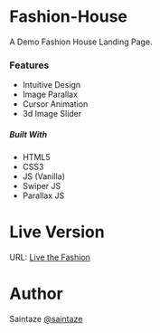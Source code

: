 # Fashion-House
A Demo Fashion House Landing Page.

### Features
+ Intuitive Design
+ Image Parallax
+ Cursor Animation
+ 3d Image Slider

##### Built With
+ HTML5
+ CSS3
+ JS (Vanilla)
+ Swiper JS
+ Parallax JS 

# Live Version

URL: [Live the Fashion](https://fashion-wild.now.sh/)

# Author
Saintaze [@saintaze](https://github.com/saintaze/)


